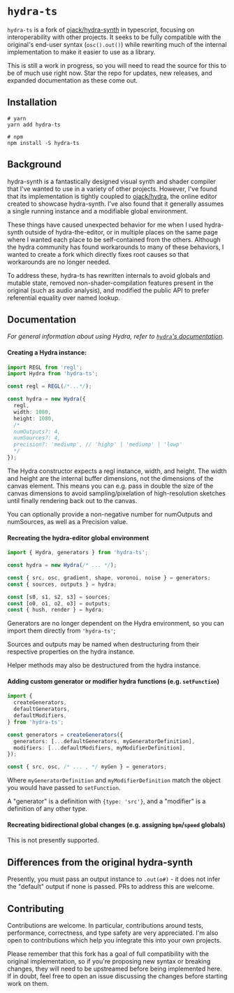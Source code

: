 # `hydra-ts`

`hydra-ts` is a fork of [ojack/hydra-synth][1] in typescript, focusing on interoperability with other projects. It
seeks to be fully compatible with the original's end-user syntax (`osc().out()`) while rewriting much of the internal
implementation to make it easier to use as a library.

This is still a work in progress, so you will need to read the source for this to be of much use right now. Star the
repo for updates, new releases, and expanded documentation as these come out.

## Installation

```shell
# yarn
yarn add hydra-ts
```

```shell
# npm
npm install -S hydra-ts
```

## Background

hydra-synth is a fantastically designed visual synth and shader compiler that I've wanted to use in a variety of other
projects. However, I've found that its implementation is tightly coupled to [ojack/hydra][2], the online editor created
to showcase hydra-synth. I've also found that it generally assumes a single running instance and a modifiable global
environment.

These things have caused unexpected behavior for me when I used hydra-synth outside of hydra-the-editor, or in multiple
places on the same page where I wanted each place to be self-contained from the others. Although the hydra community
has found workarounds to many of these behaviors, I wanted to create a fork which directly fixes root causes so that
workarounds are no longer needed.

To address these, hydra-ts has rewritten internals to avoid globals and mutable state, removed non-shader-compilation
features present in the original (such as audio analysis), and modified the public API to prefer referential equality
over named lookup.

## Documentation

_For general information about using Hydra, refer to [`hydra`'s documentation][2]._

#### Creating a Hydra instance:

```ts
import REGL from 'regl';
import Hydra from 'hydra-ts';

const regl = REGL(/*...*/);

const hydra = new Hydra({
  regl,
  width: 1080,
  height: 1080,
  /*
  numOutputs?: 4,
  numSources?: 4,
  precision?: 'mediump', // 'highp' | 'mediump' | 'lowp'
  */
});
```

The Hydra constructor expects a regl instance, width, and height. The width and height are the internal buffer
dimensions, not the dimensions of the canvas element. This means you can e.g. pass in double the size of the canvas
dimensions to avoid sampling/pixelation of high-resolution sketches until finally rendering back out to the canvas.

You can optionally provide a non-negative number for numOutputs and numSources, as well as a Precision value.

#### Recreating the hydra-editor global environment

```ts
import { Hydra, generators } from 'hydra-ts';

const hydra = new Hydra(/* ... */);

const { src, osc, gradient, shape, voronoi, noise } = generators;
const { sources, outputs } = hydra;

const [s0, s1, s2, s3] = sources;
const [o0, o1, o2, o3] = outputs;
const { hush, render } = hydra;
```

Generators are no longer dependent on the Hydra environment, so you can import them directly from `'hydra-ts'`;

Sources and outputs may be named when destructuring from their respective properties on the hydra instance.

Helper methods may also be destructured from the hydra instance.

#### Adding custom generator or modifier hydra functions (e.g. `setFunction`)

```ts
import {
  createGenerators,
  defaultGenerators,
  defaultModifiers,
} from 'hydra-ts';

const generators = createGenerators({
  generators: [...defaultGenerators, myGeneratorDefinition],
  modifiers: [...defaultModifiers, myModifierDefinition],
});

const { src, osc, /* ... , */ myGen } = generators;
```

Where `myGeneratorDefinition` and `myModifierDefinition` match the object you would have passed to `setFunction`.

A "generator" is a definition with `{type: 'src'}`, and a "modifier" is a definition of any other type.

#### Recreating bidirectional global changes (e.g. assigning `bpm`/`speed` globals)

This is not presently supported.

## Differences from the original hydra-synth

Presently, you must pass an output instance to `.out(o#)` - it does not infer the "default" output if none is passed.
PRs to address this are welcome.

## Contributing

Contributions are welcome. In particular, contributions around tests, performance, correctness, and type safety are
very appreciated. I'm also open to contributions which help you integrate this into your own projects.

Please remember that this fork has a goal of full compatibility with the original implementation, so if you're
proposing new syntax or breaking changes, they will need to be upstreamed before being implemented here. If in doubt,
feel free to open an issue discussing the changes before starting work on them.

[1]: https://github.com/ojack/hydra-synth#readme
[2]: https://github.com/ojack/hydra#readme
